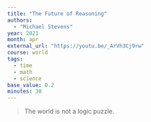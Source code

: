 ```yaml
---
title: "The Future of Reasoning"
authors:
  - "Michael Stevens"
year: 2021
month: apr
external_url: "https://youtu.be/_ArVh3Cj9rw"
course: world
tags:
  - time
  - math
  - science
base_value: 0.2
minutes: 30
---
```


> The world is not a logic puzzle.
